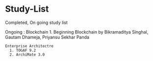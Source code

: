 # Study-List
Completed, On going study list


Ongoing :
    Blockchain
      1. Beginning Blockchain by Bikramaditya Singhal, Gautam Dhameja, Priyansu Sekhar Panda
      
    Enterprise Architectre
      1. TOGAF 9.2
      2. ArchiMate 3.0
      
   
